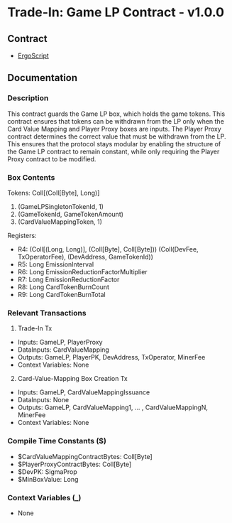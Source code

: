 # Trade-In: Game LP Contract - v1.0.0

## Contract

- [ErgoScript](ergoscript/game_lp.es)

## Documentation

### Description
This contract guards the Game LP box, which holds the game tokens. This contract ensures that tokens can be withdrawn from the LP only when the Card Value Mapping and Player Proxy boxes are inputs. The Player Proxy contract determines the correct value that must be withdrawn from the LP. This ensures that the protocol stays modular by enabling the structure of the Game LP contract to remain constant, while only requiring the Player Proxy contract to be modified.

### Box Contents
Tokens: Coll[(Coll[Byte], Long)]
1. (GameLPSingletonTokenId, 1)
2. (GameTokenId, GameTokenAmount)
3. (CardValueMappingToken, 1)

Registers:
- R4: (Coll[(Long, Long)], (Coll[Byte], Coll[Byte])) (Coll(DevFee, TxOperatorFee), (DevAddress, GameTokenId))
- R5: Long       EmissionInterval
- R6: Long       EmissionReductionFactorMultiplier
- R7: Long       EmissionReductionFactor  
- R8: Long       CardTokenBurnCount
- R9: Long       CardTokenBurnTotal

### Relevant Transactions
1. Trade-In Tx
- Inputs: GameLP, PlayerProxy
- DataInputs: CardValueMapping
- Outputs: GameLP, PlayerPK, DevAddress, TxOperator, MinerFee
- Context Variables: None

2. Card-Value-Mapping Box Creation Tx
- Inputs: GameLP, CardValueMappingIssuance
- DataInputs: None
- Outputs: GameLP, CardValueMapping1, ... , CardValueMappingN, MinerFee
- Context Variables: None

### Compile Time Constants ($)
- $CardValueMappingContractBytes: Coll[Byte]
- $PlayerProxyContractBytes: Coll[Byte]
- $DevPK: SigmaProp
- $MinBoxValue: Long

### Context Variables (_)
- None